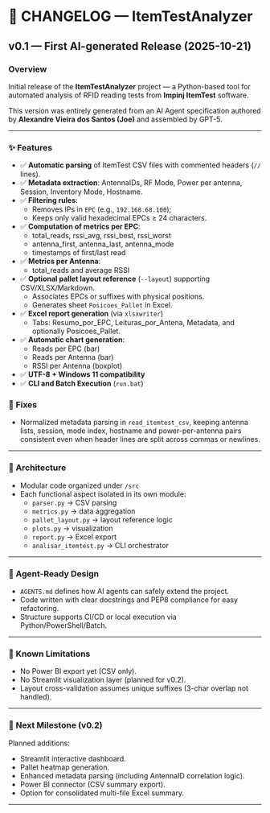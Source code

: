 # 🧾 CHANGELOG — ItemTestAnalyzer

## v0.1 — First AI-generated Release (2025-10-21)

### Overview
Initial release of the **ItemTestAnalyzer** project — a Python-based tool for automated analysis of RFID reading tests from **Impinj ItemTest** software.

This version was entirely generated from an AI Agent specification authored by **Alexandre Vieira dos Santos (Joe)** and assembled by GPT-5.

---

### ✨ Features
- ✅ **Automatic parsing** of ItemTest CSV files with commented headers (`//` lines).  
- ✅ **Metadata extraction**: AntennaIDs, RF Mode, Power per antenna, Session, Inventory Mode, Hostname.  
- ✅ **Filtering rules**:
  - Removes IPs in `EPC` (e.g., `192.168.68.100`);
  - Keeps only valid hexadecimal EPCs ≥ 24 characters.
- ✅ **Computation of metrics per EPC**:
  - total_reads, rssi_avg, rssi_best, rssi_worst
  - antenna_first, antenna_last, antenna_mode
  - timestamps of first/last read
- ✅ **Metrics per Antenna**:
  - total_reads and average RSSI
- ✅ **Optional pallet layout reference** (`--layout`) supporting CSV/XLSX/Markdown.
  - Associates EPCs or suffixes with physical positions.
  - Generates sheet `Posicoes_Pallet` in Excel.
- ✅ **Excel report generation** (via `xlsxwriter`)
  - Tabs: Resumo_por_EPC, Leituras_por_Antena, Metadata, and optionally Posicoes_Pallet.
- ✅ **Automatic chart generation**:
  - Reads per EPC (bar)
  - Reads per Antenna (bar)
  - RSSI per Antenna (boxplot)
- ✅ **UTF-8 + Windows 11 compatibility**
- ✅ **CLI and Batch Execution** (`run.bat`)

### 🐞 Fixes
- Normalized metadata parsing in `read_itemtest_csv`, keeping antenna lists, session, mode index, hostname and power-per-antenna
  pairs consistent even when header lines are split across commas or newlines.

---

### 🧩 Architecture
- Modular code organized under `/src`
- Each functional aspect isolated in its own module:
  - `parser.py` → CSV parsing  
  - `metrics.py` → data aggregation  
  - `pallet_layout.py` → layout reference logic  
  - `plots.py` → visualization  
  - `report.py` → Excel export  
  - `analisar_itemtest.py` → CLI orchestrator

---

### 🧠 Agent-Ready Design
- `AGENTS.md` defines how AI agents can safely extend the project.  
- Code written with clear docstrings and PEP8 compliance for easy refactoring.  
- Structure supports CI/CD or local execution via Python/PowerShell/Batch.  

---

### 🧰 Known Limitations
- No Power BI export yet (CSV only).
- No Streamlit visualization layer (planned for v0.2).
- Layout cross-validation assumes unique suffixes (3-char overlap not handled).

---

### 📅 Next Milestone (v0.2)
Planned additions:
- Streamlit interactive dashboard.
- Pallet heatmap generation.
- Enhanced metadata parsing (including AntennaID correlation logic).
- Power BI connector (CSV summary export).
- Option for consolidated multi-file Excel summary.

---
